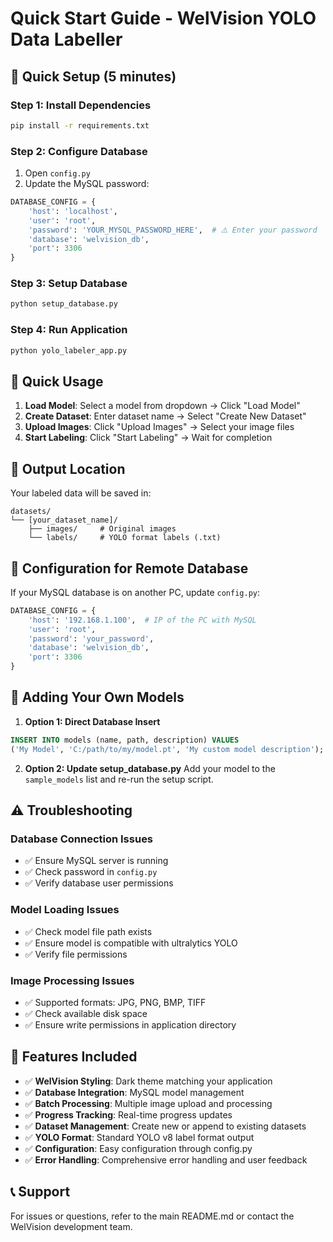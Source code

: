 # Quick Start Guide - WelVision YOLO Data Labeller

## 🚀 Quick Setup (5 minutes)

### Step 1: Install Dependencies
```bash
pip install -r requirements.txt
```

### Step 2: Configure Database
1. Open `config.py`
2. Update the MySQL password:
```python
DATABASE_CONFIG = {
    'host': 'localhost',
    'user': 'root',
    'password': 'YOUR_MYSQL_PASSWORD_HERE',  # ⚠️ Enter your password
    'database': 'welvision_db',
    'port': 3306
}
```

### Step 3: Setup Database
```bash
python setup_database.py
```

### Step 4: Run Application
```bash
python yolo_labeler_app.py
```

## 🎯 Quick Usage

1. **Load Model**: Select a model from dropdown → Click "Load Model"
2. **Create Dataset**: Enter dataset name → Select "Create New Dataset"
3. **Upload Images**: Click "Upload Images" → Select your image files
4. **Start Labeling**: Click "Start Labeling" → Wait for completion

## 📁 Output Location
Your labeled data will be saved in:
```
datasets/
└── [your_dataset_name]/
    ├── images/     # Original images
    └── labels/     # YOLO format labels (.txt)
```

## 🔧 Configuration for Remote Database

If your MySQL database is on another PC, update `config.py`:

```python
DATABASE_CONFIG = {
    'host': '192.168.1.100',  # IP of the PC with MySQL
    'user': 'root',
    'password': 'your_password',
    'database': 'welvision_db',
    'port': 3306
}
```

## 📝 Adding Your Own Models

1. **Option 1: Direct Database Insert**
```sql
INSERT INTO models (name, path, description) VALUES 
('My Model', 'C:/path/to/my/model.pt', 'My custom model description');
```

2. **Option 2: Update setup_database.py**
Add your model to the `sample_models` list and re-run the setup script.

## ⚠️ Troubleshooting

### Database Connection Issues
- ✅ Ensure MySQL server is running
- ✅ Check password in `config.py`
- ✅ Verify database user permissions

### Model Loading Issues
- ✅ Check model file path exists
- ✅ Ensure model is compatible with ultralytics YOLO
- ✅ Verify file permissions

### Image Processing Issues
- ✅ Supported formats: JPG, PNG, BMP, TIFF
- ✅ Check available disk space
- ✅ Ensure write permissions in application directory

## 🎨 Features Included

- ✅ **WelVision Styling**: Dark theme matching your application
- ✅ **Database Integration**: MySQL model management
- ✅ **Batch Processing**: Multiple image upload and processing
- ✅ **Progress Tracking**: Real-time progress updates
- ✅ **Dataset Management**: Create new or append to existing datasets
- ✅ **YOLO Format**: Standard YOLO v8 label format output
- ✅ **Configuration**: Easy configuration through config.py
- ✅ **Error Handling**: Comprehensive error handling and user feedback

## 📞 Support

For issues or questions, refer to the main README.md or contact the WelVision development team. 